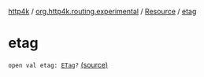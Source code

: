 [http4k](../../index.md) / [org.http4k.routing.experimental](../index.md) / [Resource](index.md) / [etag](./etag.md)

# etag

`open val etag: `[`ETag`](../../org.http4k.core.etag/-e-tag/index.md)`?` [(source)](https://github.com/http4k/http4k/blob/master/http4k-core/src/main/kotlin/org/http4k/routing/experimental/Resource.kt#L31)